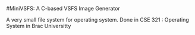 #MiniVSFS: A C-based VSFS Image Generator

A very small file system for operating system. Done in CSE 321 : Operating System in Brac Universitty

